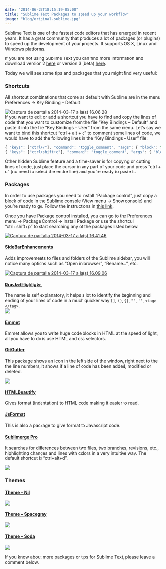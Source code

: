 ```yaml
---
date: "2014-06-23T18:15:19-05:00"
title: "Sublime Text Packages to speed up your workflow"
image: "blog/original-sublime.jpg"
---
```


Sublime Text is one of the fastest code editors that has emerged in recent years. It has a great community that produces a lot of packages (or plugins) to speed up the development of your projects. It supports OS X, Linux and Windows platforms.

If you are not using Sublime Text you can find more information and download version 2 [here](http://www.sublimetext.com/) or version 3 (beta) [here](http://www.sublimetext.com/3).

Today we will see some tips and packages that you might find very useful:

### Shortcuts

All shortcut combinations that come as default with Sublime are in the menu Preferences -> Key Binding – Default

[![Captura de pantalla 2014-03-17 a la(s) 16.06.28](http://frontendlabs.io/wp-content/uploads/2014/03/Captura-de-pantalla-2014-03-17-a-las-16.06.28.png)](http://frontendlabs.io/wp-content/uploads/2014/03/Captura-de-pantalla-2014-03-17-a-las-16.06.28.png)  
If you want to edit or add a shortcut you have to find and copy the lines of code that you want to customize from the file “Key Bindings – Default” and paste it into the file “Key Bindings – User” from the same menu. Let’s say we want to bind this shortcut “ctrl + alt + c” to comment some lines of code, we would have to add the following lines in the “Key Bindings – User” file:

```js
{ "keys": ["ctrl+/"], "command": "toggle_comment", "args": { "block": false } },
{ "keys": ["ctrl+shift+c"], "command": "toggle_comment", "args": { "block": true } },
```

Other hidden Sublime feature and a time-saver is for copying or cutting lines of code, just place the cursor in any part of your code and press “ctrl + c” (no need to select the entire line) and you’re ready to paste it.

### Packages

In order to use packages you need to install “Package control”, just copy a block of code in the Sublime console (View menu -> Show console) and you’re ready to go. Follow the instructions in [this link](https://sublime.wbond.net/installation).

Once you have Package control installed, you can go to the Preferences menu -> Package Control -> Install Package or use the shortcul “ctrl+shift+p” to start searching any of the packages listed below.

[![Captura de pantalla 2014-03-17 a la(s) 16.41.46](http://frontendlabs.io/wp-content/uploads/2014/03/Captura-de-pantalla-2014-03-17-a-las-16.41.46.png)](http://frontendlabs.io/wp-content/uploads/2014/03/Captura-de-pantalla-2014-03-17-a-las-16.41.46.png)

#### [SideBarEnhancements](https://github.com/titoBouzout/SideBarEnhancements)

Adds improvements to files and folders of the Sublime sidebar, you will notice many options such as “Open in browser”, “Rename…”, etc.

[![Captura de pantalla 2014-03-17 a la(s) 16.09.06](http://frontendlabs.io/wp-content/uploads/2014/03/Captura-de-pantalla-2014-03-17-a-las-16.09.06.png)](http://frontendlabs.io/wp-content/uploads/2014/03/Captura-de-pantalla-2014-03-17-a-las-16.09.06.png)

#### [BracketHighligter](https://github.com/facelessuser/BracketHighlighter)

The name is self explanatory, it helps a lot to identify the beginning and ending of your lines of code in a much quicker way `[]`, `()`, `{}`, `""`, `''`, `<tag></tag>`.  
![](https://github-camo.global.ssl.fastly.net/771f9df16f29a134369cbcb0913f55932d156983/687474703a2f2f646c2e64726f70626f782e636f6d2f752f3334323639382f427261636b6574486967686c6967687465722f4578616d706c65312e706e67)

#### [Emmet](http://docs.emmet.io/)

Emmet allows you to write huge code blocks in HTML at the speed of light, all you have to do is use HTML and css selectors.

#### [GitGutter](https://github.com/jisaacks/GitGutter)

This package shows an icon in the left side of the window, right next to the the line numbers, it shows if a line of code has been added, modified or deleted.

![](https://raw.github.com/jisaacks/GitGutter/master/screenshot.png)

#### [HTMLBeautify](https://github.com/rareyman/HTMLBeautify)

Gives format (indentation) to HTML code making it easier to read.

#### [JsFormat](https://github.com/jdc0589/JsFormat)

This is also a package to give format to Javascript code.

#### [Sublimerge Pro](http://www.sublimerge.com/)

It searches for differences between two files, two branches, revisions, etc., highlighting changes and lines with colors in a very intuitive way. The default shortcut is “ctrl+alt+d”.

![](http://www.sublimerge.com/Images/sublimerge-pro-linux.png)

### Themes

#### [Theme – Nil](https://github.com/nilium/st2-nil-theme)

![](https://github.com/nilium/st2-nil-theme/raw/master/dark.png)

#### [Theme – Spacegray](http://kkga.github.io/spacegray/)

![](http://kkga.github.io/spacegray/assets/spacegray.png)

#### [Theme – Soda](https://github.com/buymeasoda/soda-theme/)

![](https://github-camo.global.ssl.fastly.net/39feeec102d65ccd7a5b7d10bcf3acc674c8705b/687474703a2f2f6275796d6561736f64612e6769746875622e636f6d2f736f64612d7468656d652f696d616765732f73637265656e73686f74732f736f64612d322d6461726b2d7468656d652e706e673f763d32)

If you know about more packages or tips for Sublime Text, please leave a comment below.
